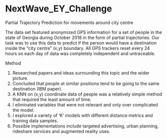 # NextWave_EY_Challenge
Partial Trajectory Prediction for movements around city centre

The data set featured anonymized GPS information for a set of people in the state of Georgia during October 2018 in the form of partial trajectories. Our task was to use this data to predict if the person would have a destination inside the “city centre” (x,y) boundary. All GPS trackers reset every 24 hours so each day of data was completely independent and untraceable. 

Method
1.	Researched papers and ideas surrounding this topic and the wider picture.
2.	Concluded that people at similar positions tend to be going to the same destination (IBM paper).
3.	A KNN on (x,y) coordinate data of people was a relatively simple method that required the least amount of time. 
4.	I eliminated variables that were not relevant and only over complicated the model.
5.	I explored a variety of ‘K’ models with different distance metrics and training data samples.
6.	Possible implementations include targeted advertising, urban planning, rideshare services and augmented reality uses.
